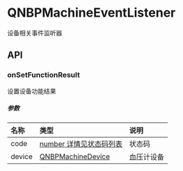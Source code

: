 # QNBPMachineEventListener

设备相关事件监听器

## API

### onSetFunctionResult

设置设备功能结果

##### 参数

| 名称     | 类型                                        | 说明    |
|:-------|:------------------------------------------|:------|
| code   | [number 详情见状态码列表](../../Code.md#设备相关)        | 状态码   |
| device | [QNBPMachineDevice](../Model/QNBPMachineDevice.md) | 血压计设备 |